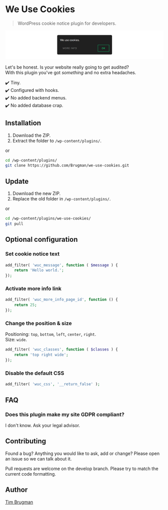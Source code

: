# We Use Cookies

> WordPress cookie notice plugin for developers.

![screenshot](/screenshot.png)

Let's be honest. Is your website really going to get audited?\
With this plugin you've got *something* and no extra headaches.

:heavy_check_mark: Tiny.\
:heavy_check_mark: Configured with hooks.\
:heavy_check_mark: No added backend menus.\
:heavy_check_mark: No added database crap.

## Installation

1. Download the ZIP.
1. Extract the folder to `/wp-content/plugins/`.

or

```sh
cd /wp-content/plugins/
git clone https://github.com/Brugman/we-use-cookies.git
```

## Update

1. Download the new ZIP.
1. Replace the old folder in `/wp-content/plugins/`.

or

```sh
cd /wp-content/plugins/we-use-cookies/
git pull
```

## Optional configuration

### Set cookie notice text

```php
add_filter( 'wuc_message', function ( $message ) {
    return 'Hello world.';
});
```

### Activate more info link

```php
add_filter( 'wuc_more_info_page_id', function () {
    return 25;
});
```

### Change the position & size

Positioning: `top`, `bottom`, `left`, `center`, `right`.\
Size: `wide`.

```php
add_filter( 'wuc_classes', function ( $classes ) {
    return 'top right wide';
});
```

### Disable the default CSS

```php
add_filter( 'wuc_css', '__return_false' );
```

## FAQ

### Does this plugin make my site GDPR compliant?

I don't know. Ask your legal advisor.

## Contributing

Found a bug? Anything you would like to ask, add or change? Please open an issue so we can talk about it.

Pull requests are welcome on the develop branch. Please try to match the current code formatting.

## Author

[Tim Brugman](https://github.com/Brugman)